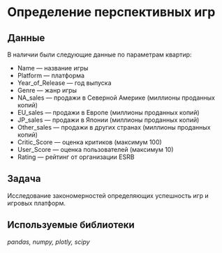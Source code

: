 # Определение перспективных игр


## Данные

В наличии были следующие данные по параметрам квартир:
- Name — название игры
- Platform — платформа
- Year_of_Release — год выпуска
- Genre — жанр игры
- NA_sales — продажи в Северной Америке (миллионы проданных копий)
- EU_sales — продажи в Европе (миллионы проданных копий)
- JP_sales — продажи в Японии (миллионы проданных копий)
- Other_sales — продажи в других странах (миллионы проданных копий)
- Critic_Score — оценка критиков (максимум 100)
- User_Score — оценка пользователей (максимум 10)
- Rating — рейтинг от организации ESRB

## Задача

Исследование закономерностей определяющих успешность игр и игровых платформ. 

## Используемые библиотеки
*pandas, numpy, plotly, scipy*